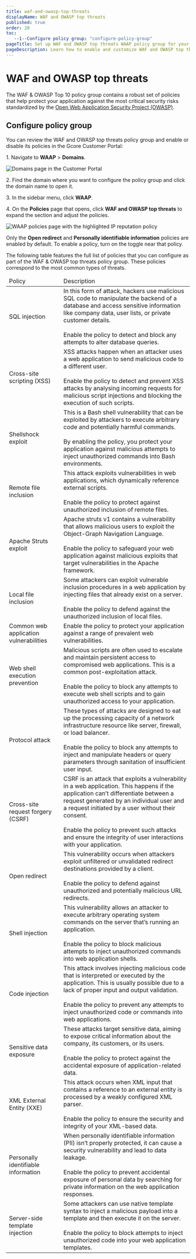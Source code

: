 ```yaml
---
title: waf-and-owasp-top-threats
displayName: WAF and OWASP top threats
published: true
order: 20
toc:
   --1--Configure policy group: "configure-policy-group"
pageTitle: Set up WAF and OWASP top threats WAAP policy group for your domain | Gcore
pageDescription: Learn how to enable and customize WAF and OWASP top threats policy.
---
```

# WAF and OWASP top threats

The WAF & OWASP Top 10 policy group contains a robust set of policies that help protect your application against the most critical security risks standardized by the <a href="https://owasp.org/" target="_blank">Open Web Application Security Project (OWASP)</a>. 

## Configure policy group 

You can review the WAF and OWASP top threats policy group and enable or disable its policies in the Gcore Customer Portal: 

1\. Navigate to **WAAP** > **Domains**. 

<img src="https://assets.gcore.pro/docs/waap/waap-policies/waf-and-owasp-top-threats/domains-page.png" alt="Domains page in the Customer Portal">

2\. Find the domain where you want to configure the policy group and click the domain name to open it.  

3\. In the sidebar menu, click **WAAP**. 

4\. On the **Policies** page that opens, click **WAF and OWASP top threats** to expand the section and adjust the policies. 

<img src="https://assets.gcore.pro/docs/waap/waap-policies/waf-and-owasp-top-threats/waf-and-owasp-top-threats.png" alt="WAAP policies page with the highlighted IP reputation policy">

<alert-element type="info" title="Info">

Only the **Open redirect** and **Personally identifiable information** policies are enabled by default. To enable a policy, turn on the toggle near that policy. 

</alert-element>

The following table features the full list of policies that you can configure as part of the WAF & OWASP top threats policy group. These policies correspond to the most common types of threats.  

<table>
<thead>
<tr>
<td style="text-align: left">Policy</td>
<td style="text-align: left">Description</td>
</tr>
</thead>
<tbody>
<tr>
<td style="text-align: left" id="sql_injection">SQL injection</td>
<td style="text-align: left">
In this form of attack, hackers use malicious SQL code to manipulate the backend of a database and access sensitive information like company data, user lists, or private customer details.<br><br>
Enable the policy to detect and block any attempts to alter database queries. 
</td>
</tr>
<tr>
<td style="text-align: left">Cross-site scripting (XSS)</td>
<td style="text-align: left">XSS attacks happen when an attacker uses a web application to send malicious code to a different user.<br><br>
Enable the policy to detect and prevent XSS attacks by analysing incoming requests for malicious script injections and blocking the execution of such scripts.</td>
</tr>
<tr>
<td style="text-align: left">Shellshock exploit</td>
<td style="text-align: left">This is a Bash shell vulnerability that can be exploited by attackers to execute arbitrary code and potentially harmful commands.<br><br>
By enabling the policy, you protect your application against malicious attempts to inject unauthorized commands into Bash environments.</td>
</tr>
<tr>
<td style="text-align: left">Remote file inclusion</td>
<td style="text-align: left">This attack exploits vulnerabilities in web applications, which dynamically reference external scripts.<br><br>
Enable the policy to protect against unauthorized inclusion of remote files.</td>
</tr>
<tr>
<td style="text-align: left">Apache Struts exploit</td>
<td style="text-align: left">Apache struts v1 contains a vulnerability that allows malicious users to exploit the Object-Graph Navigation Language.<br><br>
Enable the policy to safeguard your web application against malicious exploits that target vulnerabilities in the Apache framework.</td>
</tr>
<tr>
<td style="text-align: left">Local file inclusion</td>
<td style="text-align: left">Some attackers can exploit vulnerable inclusion procedures in a web application by injecting files that already exist on a server.<br><br>
Enable the policy to defend against the unauthorized inclusion of local files. </td>
</tr>
<tr>
<td style="text-align: left">Common web application vulnerabilities</td>
<td style="text-align: left">Enable the policy to protect your application against a range of prevalent web vulnerabilities.</td>
</tr>
<tr>
<td style="text-align: left">Web shell execution prevention</td>
<td style="text-align: left">Malicious scripts are often used to escalate and maintain persistent access to compromised web applications. This is a common post-exploitation attack.<br><br>
Enable the policy to block any attempts to execute web shell scripts and to gain unauthorized access to your application.</td>
</tr>
<tr>
<td style="text-align: left">Protocol attack</td>
<td style="text-align: left">These types of attacks are designed to eat up the processing capacity of a network infrastructure resource like server, firewall, or load balancer.<br><br>
Enable the policy to block any attempts to inject and manipulate headers or query parameters through sanitation of insufficient user input. </td>
</tr>
<tr>
<td style="text-align: left">Cross-site request forgery (CSRF)</td>
<td style="text-align: left">CSRF is an attack that exploits a vulnerability in a web application. This happens if the application can’t differentiate between a request generated by an individual user and a request initiated by a user without their consent.<br><br>
Enable the policy to prevent such attacks and ensure the integrity of user interactions with your application.</td>
</tr>
<tr>
<td style="text-align: left">Open redirect</td>
<td style="text-align: left">This vulnerability occurs when attackers exploit unfiltered or unvalidated redirect destinations provided by a client.<br><br>
Enable the policy to defend against unauthorized and potentially malicious URL redirects. 
</tr>
<tr>
<td style="text-align: left">Shell injection</td>
<td style="text-align: left">This vulnerability allows an attacker to execute arbitrary operating system commands on the server that’s running an application.<br><br>
Enable the policy to block malicious attempts to inject unauthorized commands into web application shells.</td>
</tr>
<tr>
<td style="text-align: left">Code injection</td>
<td style="text-align: left">This attack involves injecting malicious code that is interpreted or executed by the application. This is usually possible due to a lack of proper input and output validation.<br><br>
Enable the policy to prevent any attempts to inject unauthorized code or commands into web applications.</td>
</tr>
<tr>
<td style="text-align: left">Sensitive data exposure</td>
<td style="text-align: left">These attacks target sensitive data, aiming to expose critical information about the company, its customers, or its users.<br><br>
Enable the policy to protect against the accidental exposure of application-related data.</td>
</tr>
<tr>
<td style="text-align: left">XML External Entity (XXE)</td>
<td style="text-align: left">This attack occurs when XML input that contains a reference to an external entity is processed by a weakly configured XML parser.<br><br>
Enable the policy to ensure the security and integrity of your XML-based data.</td>
</tr>
<tr>
<td style="text-align: left">Personally identifiable information</td>
<td style="text-align: left">When personally identifiable information (PII) isn’t properly protected, it can cause a security vulnerability and lead to data leakage.<br><br>
Enable the policy to prevent accidental exposure of personal data by searching for private information on the web application responses.</td>
</tr>
<tr>
<td style="text-align: left">Server-side template injection</td>
<td style="text-align: left">Some attackers can use native template syntax to inject a malicious payload into a template and then execute it on the server.<br><br>
Enable the policy to block attempts to inject unauthorized code into your web application templates.</td>
</tr>
</tbody>
</table>